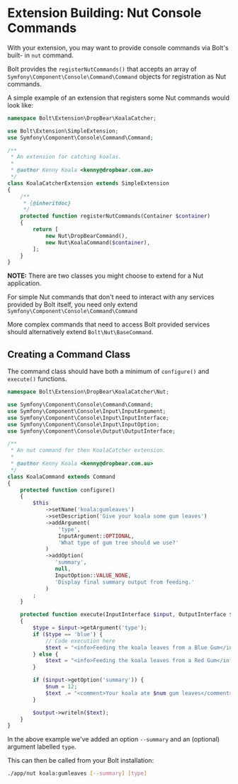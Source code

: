 Extension Building: Nut Console Commands
========================================

With your extension, you may want to provide console commands via Bolt's built-
in `nut` command.

Bolt provides the `registerNutCommands()` that accepts an array of 
`Symfony\Component\Console\Command\Command` objects for registration as 
Nut commands.

A simple example of an extension that registers some Nut commands would look 
like:

```php
namespace Bolt\Extension\DropBear\KoalaCatcher;

use Bolt\Extension\SimpleExtension;
use Symfony\Component\Console\Command\Command;

/**
 * An extension for catching koalas. 
 *
 * @author Kenny Koala <kenny@dropbear.com.au>
 */
class KoalaCatcherExtension extends SimpleExtension
{
    /**
     * {@inheritdoc}
     */
    protected function registerNutCommands(Container $container)
    {
        return [
            new Nut\DropBearCommand(),
            new Nut\KoalaCommand($container),
        ];
    }
}
```

**NOTE:** There are two classes you might choose to extend for a Nut application.

For simple Nut commands that don't need to interact with any services provided 
by Bolt itself, you need only extend `Symfony\Component\Console\Command\Command` 

More complex commands that need to access Bolt provided services should 
alternatively extend `Bolt\Nut\BaseCommand`.

Creating a Command Class
------------------------

The command class should have both a minimum of `configure()` and `execute()`
functions.

```php
namespace Bolt\Extension\DropBear\KoalaCatcher\Nut;

use Symfony\Component\Console\Command\Command;
use Symfony\Component\Console\Input\InputArgument;
use Symfony\Component\Console\Input\InputInterface;
use Symfony\Component\Console\Input\InputOption;
use Symfony\Component\Console\Output\OutputInterface;

/**
 * An nut command for then KoalaCatcher extension. 
 *
 * @author Kenny Koala <kenny@dropbear.com.au>
 */
class KoalaCommand extends Command
{
    protected function configure()
    {
        $this
            ->setName('koala:gumleaves')
            ->setDescription('Give your koala some gum leaves')
            ->addArgument(
                'type',
                InputArgument::OPTIONAL,
                'What type of gum tree should we use?'
            )
            ->addOption(
               'summary',
               null,
               InputOption::VALUE_NONE,
               'Display final summary output from feeding.'
            )
        ;
    }

    protected function execute(InputInterface $input, OutputInterface $output)
    {
        $type = $input->getArgument('type');
        if ($type == 'blue') {
            // Code execution here
            $text = "<info>Feeding the koala leaves from a Blue Gum</info>\n";
        } else {
            $text = "<info>Feeding the koala leaves from a Red Gum</info>\n";
        }

        if ($input->getOption('summary')) {
            $num = 12;
            $text .= "<comment>Your koala ate $num gum leaves</comment>";
        }

        $output->writeln($text);
    }
}
```

In the above example we've added an option `--summary` and an (optional)
argument labelled `type`.

This can then be called from your Bolt installation:

```bash
./app/nut koala:gumleaves [--summary] [type]
```
